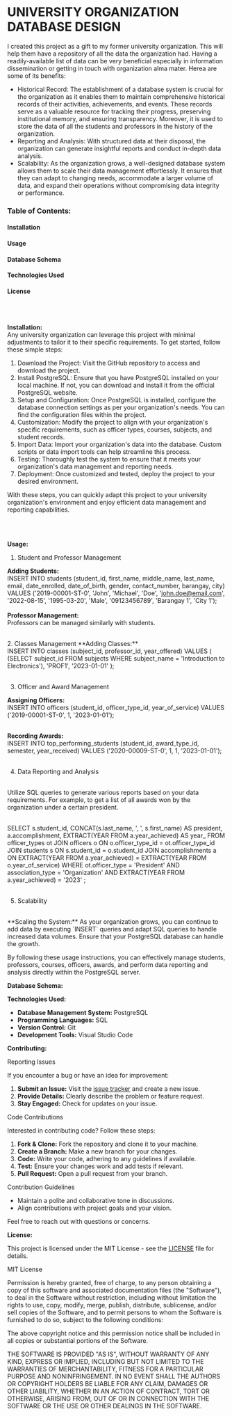 # UNIVERSITY ORGANIZATION DATABASE DESIGN
I created this project as a gift to my former university organization. This will help them have a repository of all the data the organization had. Having a readily-available list of data can be very beneficial especially in information dissemination or getting in touch with organization alma mater.  Herea are some of its benefits: 

<ul>
    <li> Historical Record: The establishment of a database system is crucial for the organization as it enables them to maintain comprehensive historical records of their activities, achievements, and events. These records serve as a valuable resource for tracking their progress, preserving institutional memory, and ensuring transparency. Moreover, it is used to store the data of all the students and professors in the history of the organization.</li>
    <li> Reporting and Analysis: With structured data at their disposal, the organization can generate insightful reports and conduct in-depth data analysis. 
    </li>
    <li> Scalability: As the organization grows, a well-designed database system allows them to scale their data management effortlessly. It ensures that they can adapt to changing needs, accommodate a larger volume of data, and expand their operations without compromising data integrity or performance.
    </li>
</ul> 

### Table of Contents:
#### Installation
#### Usage
#### Database Schema
#### Technologies Used
#### License

<br>
<br>

**Installation:**
<br>
Any university organization can leverage this project with minimal adjustments to tailor it to their specific requirements. To get started, follow these simple steps:

<ol>
    <li> Download the Project:  Visit the GitHub repository to access and download the project.</li>
    <li> Install PostgreSQL: Ensure that you have PostgreSQL installed on your local machine. If not, you can download and install it from the official PostgreSQL website. </li>
    <li> Setup and Configuration: Once PostgreSQL is installed, configure the database connection settings as per your organization's needs. You can find the configuration files within the project. </li>
    <li> Customization: Modify the project to align with your organization's specific requirements, such as officer types, courses, subjects, and student records. </li>
    <li> Import Data: Import your organization's data into the database. Custom scripts or data import tools can help streamline this process. </li>
    <li> Testing: Thoroughly test the system to ensure that it meets your organization's data management and reporting needs. </li>
    <li> Deployment: Once customized and tested, deploy the project to your desired environment. </li>
</ol>

With these steps, you can quickly adapt this project to your university organization's environment and enjoy efficient data management and reporting capabilities.

<br>
<br>

**Usage:**
<br>
1. Student and Professor Management

**Adding Students:**
<br>
INSERT INTO students (student_id, first_name, middle_name, last_name, email, date_enrolled, date_of_birth, gender, contact_number, barangay, city)
VALUES ('2019-00001-ST-0', 'John', 'Michael', 'Doe', 'john.doe@email.com', '2022-08-15', '1995-03-20', 'Male', '09123456789', 'Barangay 1', 'City 1');
<br>
<br>
**Professor Management:**
<br>
Professors can be managed similarly with students.

<br>
2. Classes Management
**Adding Classes:**
<br>
INSERT INTO classes (subject_id, professor_id, year_offered)
VALUES (
    (SELECT subject_id FROM subjects WHERE subject_name = 'Introduction to Electronics'),
    'PROF1',
    '2023-01-01'
);
<br>
<br>

3. Officer and Award Management

**Assigning Officers:**
<br>
INSERT INTO officers (student_id, officer_type_id, year_of_service)
VALUES
    ('2019-00001-ST-0', 1, '2023-01-01');
<br>
<br>

**Recording Awards:**
<br>
INSERT INTO top_performing_students (student_id, award_type_id, semester, year_received)
VALUES
    ('2020-00009-ST-0', 1, 1, '2023-01-01');
<br>
<br>

4. Data Reporting and Analysis
<br>
Utilize SQL queries to generate various reports based on your data requirements. For example, to get a list of all awards won by the organization under a certain president.

<br>SELECT s.student_id,
        CONCAT(s.last_name, ', ', s.first_name) AS president,
        a.accomplishment,
        EXTRACT(YEAR FROM a.year_achieved) AS year_
        FROM officer_types ot
      JOIN officers o 
      ON o.officer_type_id = ot.officer_type_id
      JOIN students s
      ON s.student_id = o.student_id
      JOIN accomplishments a 
      ON EXTRACT(YEAR FROM a.year_achieved) = EXTRACT(YEAR FROM o.year_of_service)
WHERE ot.officer_type = 'President'
    AND association_type = 'Organization'
    AND EXTRACT(YEAR FROM a.year_achieved) = '2023' ;
<br>
<br>

5. Scalability
<br>
**Scaling the System:**
As your organization grows, you can continue to add data by executing `INSERT` queries and adapt SQL queries to handle increased data volumes. Ensure that your PostgreSQL database can handle the growth.

By following these usage instructions, you can effectively manage students, professors, courses, officers, awards, and perform data reporting and analysis directly within the PostgreSQL server.










**Database Schema:**

 

**Technologies Used:**

- **Database Management System:** PostgreSQL
- **Programming Languages:** SQL
- **Version Control:** Git
- **Development Tools:** Visual Studio Code

**Contributing:**

Reporting Issues

If you encounter a bug or have an idea for improvement:

1. **Submit an Issue:** Visit the [issue tracker](link-to-issue-tracker) and create a new issue.
2. **Provide Details:** Clearly describe the problem or feature request.
3. **Stay Engaged:** Check for updates on your issue.

Code Contributions

Interested in contributing code? Follow these steps:

1. **Fork & Clone:** Fork the repository and clone it to your machine.
2. **Create a Branch:** Make a new branch for your changes.
3. **Code:** Write your code, adhering to any guidelines if available.
4. **Test:** Ensure your changes work and add tests if relevant.
5. **Pull Request:** Open a pull request from your branch.

Contribution Guidelines

- Maintain a polite and collaborative tone in discussions.
- Align contributions with project goals and your vision.

Feel free to reach out with questions or concerns.


**License:**

This project is licensed under the MIT License - see the [LICENSE](LICENSE) file for details.

MIT License

Permission is hereby granted, free of charge, to any person obtaining a copy of this software and associated documentation files (the "Software"), to deal in the Software without restriction, including without limitation the rights to use, copy, modify, merge, publish, distribute, sublicense, and/or sell copies of the Software, and to permit persons to whom the Software is furnished to do so, subject to the following conditions:

The above copyright notice and this permission notice shall be included in all copies or substantial portions of the Software.

THE SOFTWARE IS PROVIDED "AS IS", WITHOUT WARRANTY OF ANY KIND, EXPRESS OR IMPLIED, INCLUDING BUT NOT LIMITED TO THE WARRANTIES OF MERCHANTABILITY, FITNESS FOR A PARTICULAR PURPOSE AND NONINFRINGEMENT. IN NO EVENT SHALL THE AUTHORS OR COPYRIGHT HOLDERS BE LIABLE FOR ANY CLAIM, DAMAGES OR OTHER LIABILITY, WHETHER IN AN ACTION OF CONTRACT, TORT OR OTHERWISE, ARISING FROM, OUT OF OR IN CONNECTION WITH THE SOFTWARE OR THE USE OR OTHER DEALINGS IN THE SOFTWARE.
